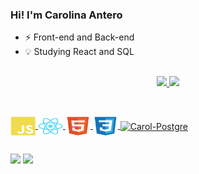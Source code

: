 ### Hi! I'm Carolina Antero
- ⚡ Front-end and Back-end
- 💡 Studying React and SQL

##

<div align="center">
  <a href="https://github.com/carolantero">
  <img height="180em" src="https://github-readme-stats.vercel.app/api?username=carolantero&show_icons=true&theme=dracula&include_all_commits=true&count_private=true"/>
  <img height="180em" src="https://github-readme-stats.vercel.app/api/top-langs/?username=carolantero&layout=compact&langs_count=7&theme=dracula"/>
</div>

  ##
  
<div style="display: inline_block"><br>
  <img align="center" alt="Carol-Js" height="30" width="40" src="https://raw.githubusercontent.com/devicons/devicon/master/icons/javascript/javascript-plain.svg">
  <img align="center" alt="Carol-React" height="30" width="40" src="https://raw.githubusercontent.com/devicons/devicon/master/icons/react/react-original.svg">
  <img align="center" alt="Carol-HTML" height="30" width="40" src="https://raw.githubusercontent.com/devicons/devicon/master/icons/html5/html5-original.svg">
  <img align="center" alt="Carol-CSS" height="30" width="40" src="https://raw.githubusercontent.com/devicons/devicon/master/icons/css3/css3-original.svg">
 <img align="center" alt="Carol-Postgre" height="30" width="40" src="https://cdn.jsdelivr.net/gh/devicons/devicon/icons/postgresql/postgresql-plain.svg"> 
</div>
  
  ##
  
<div>
  <a href="https://www.linkedin.com/in/carolina-antero-222077165/" target="_blank"><img src="https://img.shields.io/badge/-LinkedIn-%230077B5?style=for-the-badge&logo=linkedin&logoColor=white" target="_blank"></a> 
 <a href = "mailto:carolina.antero.santos@gmail.com"><img src="https://img.shields.io/badge/Gmail-D14836?style=for-the-badge&logo=gmail&logoColor=white" target="_blank"></a>
 </div> 

